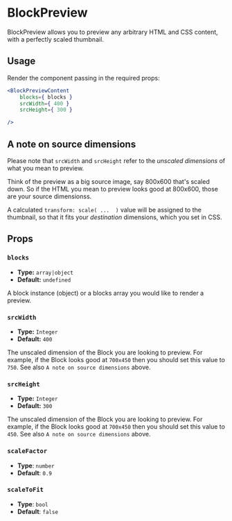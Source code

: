 BlockPreview
============

BlockPreview allows you to preview any arbitrary HTML and CSS content, with a perfectly scaled thumbnail.

## Usage

Render the component passing in the required props:

```jsx
<BlockPreviewContent
	blocks={ blocks }
	srcWidth={ 400 }
	srcHeight={ 300 }

/>
```

## A note on source dimensions

Please note that `srcWidth` and `srcHeight` refer to the _unscaled dimensions_ of what you mean to preview. 

Think of the preview as a big source image, say 800x600 that's scaled down. So if the HTML you mean to preview looks good at 800x600, those are your source dimensionss. 

A calculated `transform: scale( ...  )` value will be assigned to the thumbnail, so that it fits your _destination_ dimensions, which you set in CSS.


## Props

### `blocks`
* **Type:** `array|object`
* **Default:** `undefined`

A block instance (object) or a blocks array you would like to render a preview.

### `srcWidth`
* **Type:** `Integer`
* **Default:** `400`

The unscaled dimension of the Block you are looking to preview. For example, if the Block looks good at `700x450` then you should set this value to `750`. See also `A note on source dimensions` above.

### `srcHeight`
* **Type:** `Integer`
* **Default:** `300`

The unscaled dimension of the Block you are looking to preview. For example, if the Block looks good at `700x450` then you should set this value to `450`. See also `A note on source dimensions` above.

### `scaleFactor`
* **Type**: `number`
* **Default**: `0.9`

### `scaleToFit`
* **Type**: `bool`
* **Default**: `false`

